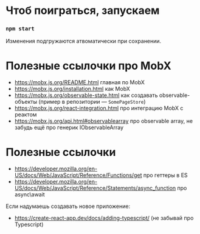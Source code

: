# Чтоб поиграться, запускаем

### `npm start`

Изменения подгружаются атвоматически при сохранении.

# Полезные ссылочки про MobX

* https://mobx.js.org/README.html главная по MobX
* https://mobx.js.org/installation.html как MobX
* https://mobx.js.org/observable-state.html как создавать observable-объекты (пример в репозитории — `SomePageStore`)
* https://mobx.js.org/react-integration.html про интеграцию MobX с реактом
* https://mobx.js.org/api.html#observablearray про observable array, не забудь ещё про генерик IObservableArray

# Полезные ссылочки

* https://developer.mozilla.org/en-US/docs/Web/JavaScript/Reference/Functions/get про геттеры в ES
* https://developer.mozilla.org/en-US/docs/Web/JavaScript/Reference/Statements/async_function про async\await

Если надумаешь создавать новое приложение:

* https://create-react-app.dev/docs/adding-typescript/ (не забывай про Typescript)